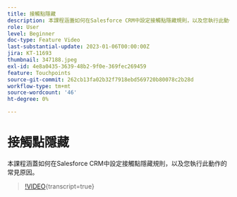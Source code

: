 ```yaml
---
title: 接觸點隱藏
description: 本課程涵蓋如何在Salesforce CRM中設定接觸點隱藏規則，以及您執行此動作的常見原因。
role: User
level: Beginner
doc-type: Feature Video
last-substantial-update: 2023-01-06T00:00:00Z
jira: KT-11693
thumbnail: 347188.jpeg
exl-id: 4e8a0435-3639-48b2-9f0e-369fec269459
feature: Touchpoints
source-git-commit: 262cb13fa02b32f7918ebd569720b80078c2b28d
workflow-type: tm+mt
source-wordcount: '46'
ht-degree: 0%

---
```


# 接觸點隱藏

本課程涵蓋如何在Salesforce CRM中設定接觸點隱藏規則，以及您執行此動作的常見原因。

>[!VIDEO](https://video.tv.adobe.com/v/347188/?learn=on){transcript=true}
